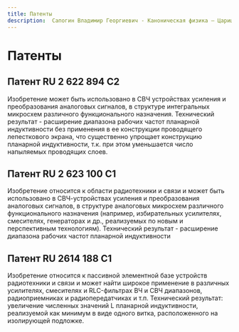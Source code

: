 ```yaml
---
title: Патенты
description:  Сапогин Владимир Георгиевич - Каноническая физика – Царица наукоёмких технологий
---
```


# Патенты

## Патент RU 2 622 894 C2

Изобретение может быть использовано в СВЧ устройствах усиления и преобразования аналоговых сигналов, в структуре интегральных микросхем различного функционального назначения. Технический результат - расширение диапазона рабочих частот планарной индуктивности без применения в ее конструкции проводящего лепесткового экрана, что существенно упрощает конструкцию планарной индуктивности, т.к. при этом уменьшается число напыляемых проводящих слоев.

<!-- [Читать дальше]() -->

## Патент RU 2 623 100 C1

Изобретение относится к области радиотехники и связи и может быть использовано в СВЧ-устройствах усиления и преобразования аналоговых сигналов, в структуре аналоговых микросхем различного функционального назначения (например, избирательных усилителях, смесителях, генераторах и др., реализуемых по новым и перспективным технологиям). Технический результат - расширение диапазона рабочих частот планарной индуктивности

<!-- [Читать дальше]() -->

## Патент RU 2614 188 C1

Изобретение относится к пассивной элементной базе устройств радиотехники и связи и может найти широкое применение в различных усилителях, смесителях и RLC-фильтрах ВЧ и СВЧ диапазонов, радиоприемниках и радиопередатчиках и т.п. Технический результат: увеличение численных значений L планарной индуктивности, реализуемой как минимум в виде одного витка, расположенного на изолирующей подложке.

<!-- [Читать дальше]() -->